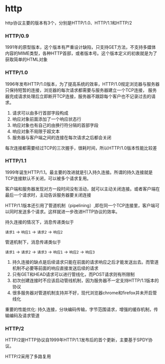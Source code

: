 # http

http协议主要的版本有3个，分别是HTTP/1.0、HTTP/1.1和HTTP/2

### HTTP/0.9
1991年的原型版本，这个版本有严重设计缺陷，只支持GET方法，不支持多媒体内容的MIME类型，各种HTTP首部，或者版本号。这个版本定义的初衷就是为了获取简单的HTML对象

### HTTP/1.0

1996年发布HTTP/1.0版本，为了提高系统的效率，HTTP/1.0规定浏览器与服务器只保持短暂的连接，浏览器的每次请求都需要与服务器建立一个TCP连接，
服务器完成请求处理后立即断开TCP连接，服务器不跟踪每个客户也不记录过去的请求。

1. 请求可以由多行首部字段构成
2. 响应对象前面添加了一个响应状态行
3. 响应对象也有自己的由换行符分隔的首部字段
4. 响应对象不局限于超文本
5. 服务器与客户端之间的连接在每次请求之后都会关闭

每次连接都需要经过TCP的三次握手，很耗时间，所以HTTP/1.0版本性能比较差

### HTTP/1.1
1999年诞生HTTP/1.1。最主要的改进就是引入持久连接。所谓的持久连接就是TCP连接默认不关闭，可以被多个请求复用。

客户端和服务器发现对方一段时间没有活动，就可以主动关闭连接。或者客户端在最后一个请求时，主动告诉服务器要关闭连接

HTTP/1.1版本还引用了管道机制（pipelining）,即在同一个TCP连接里，客户端可以同时发送多个请求。这样就进一步改进HTTP协议的效率。

持久连接的情况下，消息传递类似于

`请求1` -> `响应1` -> `请求2` -> `响应2`

管道机制下，消息传递类似于

`请求1` -> `请求2` -> `请求3` -> `响应1` -> `响应2` -> `响应3`

1. 持久连接的缺点是后续请求只能在前面的请求响应之后才能发送出去。而管道机制不必要等前面的响应直接发送后续的请求
2. 只有GET和HEAD请求可以进行管线化，而POST请求则有所限制
3. 初次创建连接时不应该启动管线机制，因为服务器不一定支持HTTP/1.1版本的协议
4. 很多服务器对管道机制支持并不好，现代浏览器chrome和firefox并未开启管线化

重要的性能优化: 持久连接，分块编码传输，字节范围请求，增强的缓存机制，传输编码及请求管道

### HTTP/2
HTTP/2是HTTP协议自1999年HTTP/1.1发布后的首个更新，主要基于SPDY协议。

HTTP/2采用了多路复用

